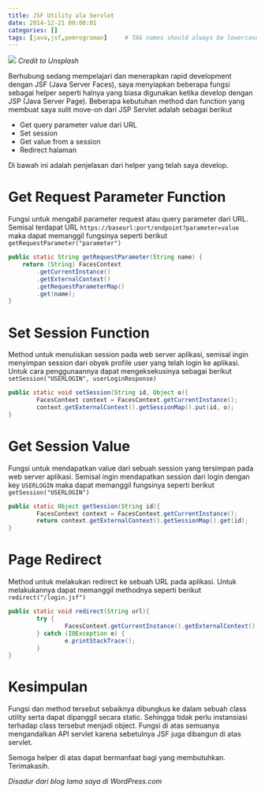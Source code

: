 ```yaml
---
title: JSF Utility ala Servlet
date: 2014-12-21 00:00:01
categories: []
tags: [java,jsf,pemrograman]     # TAG names should always be lowercase
---
```

![](https://images.unsplash.com/photo-1508873535684-277a3cbcc4e8?q=80&w=2940&auto=format&fit=crop&ixlib=rb-4.0.3&ixid=M3wxMjA3fDB8MHxwaG90by1wYWdlfHx8fGVufDB8fHx8fA%3D%3D)
_Credit to Unsplash_

Berhubung sedang mempelajari dan menerapkan rapid development dengan JSF (Java Server Faces), saya menyiapkan beberapa fungsi sebagai helper seperti halnya yang biasa digunakan ketika develop dengan JSP (Java Server Page). Beberapa kebutuhan method dan function yang membuat saya sulit move-on dari JSP Servlet adalah sebagai berikut
- Get query parameter value dari URL
- Set session
- Get value from a session
- Redirect halaman

Di bawah ini adalah penjelasan dari helper yang telah saya develop.

# Get Request Parameter Function
Fungsi untuk mengabil parameter request atau query parameter dari URL. Semisal terdapat URL `https://baseurl:port/endpoint?parameter=value` maka dapat memanggil fungsinya seperti berikut `getRequestParameter("parameter")`

```java
public static String getRequestParameter(String name) {
    return (String) FacesContext
        .getCurrentInstance()
        .getExternalContext()
        .getRequestParameterMap()
        .get(name);
}
```

# Set Session Function

Method untuk menuliskan session pada web server aplikasi, semisal ingin menyimpan session dari obyek profile user yang telah login ke aplikasi. Untuk cara penggunaannya dapat mengeksekusinya sebagai berikut `setSession("USERLOGIN", userLoginResponse)`

```java
public static void setSession(String id, Object o){
        FacesContext context = FacesContext.getCurrentInstance();
        context.getExternalContext().getSessionMap().put(id, o);
}
```

# Get Session Value

Fungsi untuk mendapatkan value dari sebuah session yang tersimpan pada web server aplikasi. Semisal ingin mendapatkan session dari login dengan key `USERLOGIN` maka dapat memanggil fungsinya seperti berikut `getSession("USERLOGIN")`

```java
public static Object getSession(String id){
        FacesContext context = FacesContext.getCurrentInstance();
        return context.getExternalContext().getSessionMap().get(id);
}
```

# Page Redirect

Method untuk melakukan redirect ke sebuah URL pada aplikasi. Untuk melakukannya dapat memanggil methodnya seperti berikut `redirect("/login.jsf")`

```java
public static void redirect(String url){
        try {
                FacesContext.getCurrentInstance().getExternalContext().redirect(url);
        } catch (IOException e) {
                e.printStackTrace();
        }
}
```

# Kesimpulan

Fungsi dan method tersebut sebaiknya dibungkus ke dalam sebuah class utility serta dapat dipanggil secara static. Sehingga tidak perlu instansiasi terhadap class tersebut menjadi object. Fungsi di atas semuanya mengandalkan API servlet karena sebetulnya JSF juga dibangun di atas servlet.

Semoga helper di atas dapat bermanfaat bagi yang membutuhkan. Terimakasih.

_Disadur dari blog lama saya di WordPress.com_